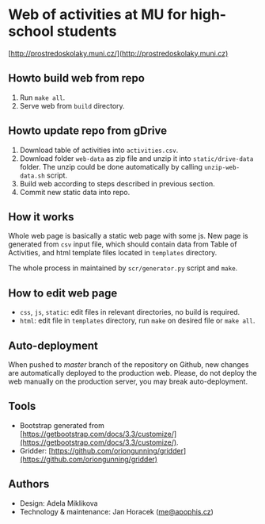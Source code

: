 # Web of activities at MU for high-school students

[http://prostredoskolaky.muni.cz/](http://prostredoskolaky.muni.cz)

## Howto build web from repo

 1. Run `make all`.
 2. Serve web from `build` directory.

## Howto update repo from gDrive

 1. Download table of activities into `activities.csv`.
 2. Download folder `web-data` as zip file and unzip it into `static/drive-data`
    folder. The unzip could be done automatically by calling `unzip-web-data.sh`
    script.
 3. Build web according to steps described in previous section.
 4. Commit new static data into repo.

## How it works

Whole web page is basically a static web page with some js. New page is
generated from `csv` input file, which should contain data from Table of
Activities, and html template files located in `templates` directory.

The whole process in maintained by `scr/generator.py` script and `make`.

## How to edit web page

 * `css`, `js`, `static`: edit files in relevant directories, no build is
   required.
 * `html`: edit file in `templates` directory, run `make` on desired file
   or `make all`.

## Auto-deployment

When pushed to *master* branch of the repository on Github, new changes are
automatically deployed to the production web. Please, do not deploy the web
manually on the production server, you may break auto-deployment.

## Tools

 * Bootstrap generated from
   [https://getbootstrap.com/docs/3.3/customize/](https://getbootstrap.com/docs/3.3/customize/).
 * Gridder:
   [https://github.com/oriongunning/gridder](https://github.com/oriongunning/gridder)

## Authors

 * Design: Adela Miklikova
 * Technology & maintenance: Jan Horacek ([me@apophis.cz](mailto:me@apophis.cz))
